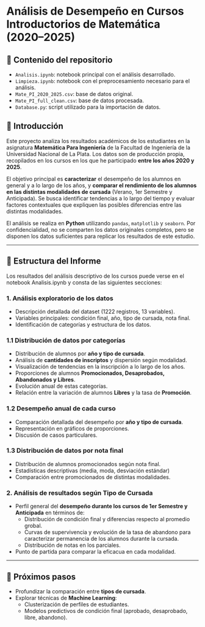 #  Análisis de Desempeño en Cursos Introductorios de Matemática (2020–2025)

## 📂 Contenido del repositorio
- `Analisis.ipynb`: notebook principal con el análisis desarrollado.
- `Limpieza.ipynb`: notebook con el preprocesamiento necesario para el análisis.
- `Mate_PI_2020_2025.csv`: base de datos original.
- `Mate_PI_full_clean.csv`: base de datos procesada.
- `Database.py`: script utilizado para la importación de datos.

## 🎯 Introducción
Este proyecto analiza los resultados académicos de los estudiantes en la asignatura **Matemática Para Ingeniería** de la Facultad de Ingeniería de la Universidad Nacional de La Plata. Los datos son de producción propia, recopilados en los cursos en los que he participado **entre los años 2020 y 2025**.  

El objetivo principal es **caracterizar** el desempeño de los alumnos en general y a lo largo de los años, y **comparar el rendimiento de los alumnos en las distintas modalidades de cursada** (Verano, 1er Semestre y Anticipada). Se busca identificar tendencias a lo largo del tiempo y evaluar factores contextuales que expliquen las posibles diferencias entre las distintas modalidades.  

El análisis se realiza en **Python** utilizando `pandas`, `matplotlib` y `seaborn`. Por confidencialidad, no se comparten los datos originales completos, pero se disponen los datos suficientes para replicar los resultados de este estudio.

---

## 📑 Estructura del Informe

Los resultados del análisis descriptivo de los cursos puede verse en el notebook Analisis.ipynb y consta de las siguientes secciones:

### 1. Análisis exploratorio de los datos
- Descripción detallada del dataset (1222 registros, 13 variables).
- Variables principales: condición final, año, tipo de cursada, nota final.
- Identificación de categorías y estructura de los datos.

### 1.1 Distribución de datos por categorías
- Distribución de alumnos por **año y tipo de cursada**.
- Análisis de **cantidades de inscriptos** y dispersión según modalidad.
- Visualización de tendencias en la inscripción a lo largo de los años.
- Proporciones de alumnos **Promocionados, Desaprobados, Abandonados y Libres**.
- Evolución anual de estas categorías.
- Relación entre la variación de alumnos **Libres** y la tasa de **Promoción**.

### 1.2 Desempeño anual de cada curso
- Comparación detallada del desempeño por **año y tipo de cursada**.
- Representación en gráficos de proporciones.
- Discusión de casos particulares.

### 1.3 Distribución de datos por nota final
- Distribución de alumnos promocionados según nota final.
- Estadísticas descriptivas (media, moda, desviación estándar)
- Comparación entre promocionados de distintas modalidades.

### 2. Análisis de resultados según Tipo de Cursada
- Perfil general del **desempeño durante los cursos de 1er Semestre y Anticipada** en términos de:
  - Distribución de condición final y diferencias respecto al promedio grobal.
  - Curvas de supervivencia y evolución de la tasa de abandono para caracterizar permanencia de los alumnos durante la cursada.
  - Distribución de notas en los parciales.   
- Punto de partida para comparar la eficacua en cada modalidad.

---

## 🚀 Próximos pasos
- Profundizar la comparación entre **tipos de cursada**.
- Explorar técnicas de **Machine Learning**:
  - Clusterización de perfiles de estudiantes.
  - Modelos predictivos de condición final (aprobado, desaprobado, libre, abandono).
